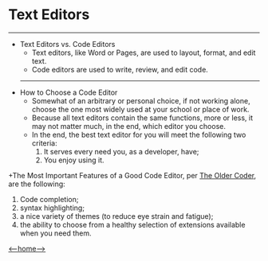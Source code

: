 # Text Editors
---
+ Text Editors vs. Code Editors
  + Text editors, like Word or Pages, are used to layout, format, and edit text.
  + Code editors are used to write, review, and edit code.
   ---
+ How to Choose a Code Editor
  + Somewhat of an arbitrary or personal choice, if not working alone, choose the one most widely used at your school or place of work.
  + Because all text editors contain the same functions, more or less, it may not matter much, in the end, which editor you choose.
  + In the end, the best text editor for you will meet the following two criteria: 
    1. It serves every need you, as a developer, have;
    2. You enjoy using it. 

+The Most Important Features of a Good Code Editor, per [The Older Coder](https://codefellows.github.io/code-102-guide/curriculum/class-02/Choosing-A-Text-Editor--The-Older-Coder.pdf), are the following: 
  1. Code completion;
  2. syntax highlighting;
  3. a nice variety of themes (to reduce eye strain and fatigue);
  4. the ability to choose from a healthy selection of extensions available when you need them.
  
  [<--home-->](README.md)
